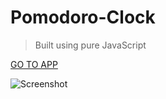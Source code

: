 # Pomodoro-Clock

> Built using pure JavaScript

[GO TO APP](https://berkinakkaya.github.io/Pomodoro-Clock/)

![Screenshot](https://berkinakkaya.github.io/Pomodoro-Clock/img/Screenshot.jpg)
